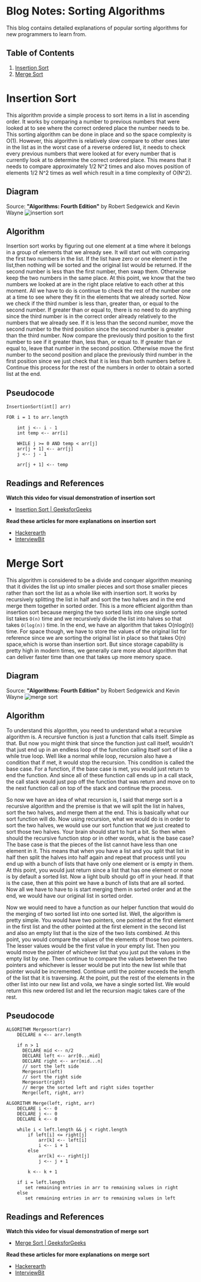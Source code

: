 # Blog Notes: Sorting Algorithms

This blog contains detailed explanations of popular sorting algorithms for new programmers to learn from.

## Table of Contents 

1. [Insertion Sort](#insertion-sort)
2. [Merge Sort](#merge-sort)

# Insertion Sort

This algorithm provide a simple process to sort items in a list in ascending order. It works by comparing a number to previous numbers that were looked at to see where the correct ordered place the number needs to be. This sorting algorithm can be done in place and so the space complexity is O(1). However, this algorithm is relatively slow compare to other ones later in the list as in the worst case of a reverse ordered list, it needs to check every previous numbers that were looked at for every number that is currently look at to determine the correct ordered place. This means that it needs to compare approximately 1/2 N^2 times and also moves position of elements 1/2 N^2 times as well which result in a time complexity of O(N^2).

## Diagram

Source: **"Algorithms: Fourth Edition"** by Robert Sedgewick and Kevin Wayne
![insertion sort](/assets/insertion-sort.png)

## Algorithm

Insertion sort works by figuring out one element at a time where it belongs in a group of elements that we already see. It will start out with comparing the first two numbers in the list. If the list have zero or one element in the list,then nothing will be sorted and the original list would be returned. If the second number is less than the first number, then swap them. Otherwise keep the two numbers in the same place. At this point, we know that the two numbers we looked at are in the right place relative to each other at this moment. All we have to do is continue to check the rest of the number one at a time to see where they fit in the elements that we already sorted. Now we check if the third number is less than, greater than, or equal to the second number. If greater than or equal to, there is no need to do anything since the third number is in the correct order already relatively to the numbers that we already see. If it is less than the second number, move the second number to the third position since the second number is greater than the third number. Now compare the previously third position to the first number to see if it greater than, less than, or equal to. If greater than or equal to, leave that number in the second position. Otherwise move the first number to the second position and place the previously third number in the first position since we just check that it is less than both numbers before it. Continue this process for the rest of the numbers in order to obtain a sorted list at the end. 

## Pseudocode 

```
InsertionSort(int[] arr)

FOR i = 1 to arr.length

    int j <-- i - 1
    int temp <-- arr[i]
    
    WHILE j >= 0 AND temp < arr[j]
    arr[j + 1] <-- arr[j]
    j <-- j - 1
    
    arr[j + 1] <-- temp
```

## Readings and References

**Watch this video for visual demonstration of insertion sort**

* [Insertion Sort | GeeksforGeeks](https://www.youtube.com/watch?v=OGzPmgsI-pQ&t=22s)

**Read these articles for more explanations on insertion sort**

* [Hackerearth](https://www.hackerearth.com/practice/algorithms/sorting/insertion-sort/tutorial/)
* [InterviewBit](https://www.interviewbit.com/tutorial/insertion-sort-algorithm/)

# Merge Sort

This algorithm is considered to be a divide and conquer algorithm meaning that it divides the list up into smaller pieces and sort those smaller pieces rather than sort the list as a whole like with insertion sort. It works by recursively splitting the list in half and sort the two halves and in the end merge them together in sorted order. This is a more efficient algorithm than insertion sort because merging the two sorted lists into one single sorted list takes `O(n)` time and we recursively divide the list into halves so that takes `O(log(n))` time. In the end, we have an algorithm that takes O(nlog(n)) time. For space though, we have to store the values of the original list for reference since we are sorting the original list in place so that takes O(n) space,which is worse than insertion sort. But since storage capability is pretty high in modern times, we generally care more about algorithm that can deliver faster time than one that takes up more memory space.  

## Diagram

Source: **"Algorithms: Fourth Edition"** by Robert Sedgewick and Kevin Wayne
![merge sort](/assets/merge-sort.png)


## Algorithm

To understand this algorithm, you need to understand what a recursive algorithm is. A recursive function is just a function that calls itself. Simple as that. But now you might think that since the function just call itself, wouldn't that just end up in an endless loop of the function calling itself sort of like a while true loop. Well like a normal while loop, recursion also have a condition that if met, it would stop the recursion. This condition is called the base case. For a function, if the base case is met, you would just return to end the function. And since all of these function call ends up in a call stack, the call stack would just pop off the function that was return and move on to the next function call on top of the stack and continue the process. 

So now we have an idea of what recursion is, I said that merge sort is a recursive algorithm and the premise is that we will split the list in halves, sort the two halves, and merge them at the end. This is basically what our sort function will do. Now using recursion, what we would do is in order to sort the two halves, we would use our sort function that we just created to sort those two halves. Your brain should start to hurt a bit. So then when should the recursive function stop or in other words, what is the base case? The base case is that the pieces of the list cannot have less than one element in it. This means that when you have a list and you split that list in half then split the halves into half again and repeat that process until you end up with a bunch of lists that have only one element or is empty in them. At this point, you would just return since a list that has one element or none is by default a sorted list. Now a light bulb should go off in your head. If that is the case, then at this point we have a bunch of lists that are all sorted. Now all we have to have to is start merging them in sorted order and at the end, we would have our original list in sorted order. 

Now we would need to have a function as our helper function that would do the merging of two sorted list into one sorted list. Well, the algorithm is pretty simple. You would have two pointers, one pointed at the first element in the first list and the other pointed at the first element in the second list and also an empty list that is the size of the two lists combined. At this point, you would compare the values of the elements of those two pointers. The lesser values would be the first value in your empty list. Then you would move the pointer of whichever list that you just put the values in the empty list by one. Then continue to compare the values between the two pointers and whichever is lesser would be put into the new list while that pointer would be incremented. Continue until the pointer exceeds the length of the list that it is traversing. At the point, put the rest of the elements in the other list into our new list and voila, we have a single sorted list. We would return this new ordered list and let the recursion magic takes care of the rest.   

## Pseudocode 

```
ALGORITHM Mergesort(arr)
    DECLARE n <-- arr.length
           
    if n > 1
      DECLARE mid <-- n/2
      DECLARE left <-- arr[0...mid]
      DECLARE right <-- arr[mid...n]
      // sort the left side
      Mergesort(left)
      // sort the right side
      Mergesort(right)
      // merge the sorted left and right sides together
      Merge(left, right, arr)

ALGORITHM Merge(left, right, arr)
    DECLARE i <-- 0
    DECLARE j <-- 0
    DECLARE k <-- 0

    while i < left.length && j < right.length
        if left[i] <= right[j]
            arr[k] <-- left[i]
            i <-- i + 1
        else
            arr[k] <-- right[j]
            j <-- j + 1
            
        k <-- k + 1

    if i = left.length
       set remaining entries in arr to remaining values in right
    else
       set remaining entries in arr to remaining values in left
```

## Readings and References

**Watch this video for visual demonstration of merge sort**

* [Merge Sort | GeeksforGeeks](https://www.youtube.com/watch?v=JSceec-wEyw)

**Read these articles for more explanations on merge sort**

* [Hackerearth](https://www.hackerearth.com/practice/algorithms/sorting/merge-sort/tutorial/)
* [InterviewBit](https://www.interviewbit.com/tutorial/merge-sort-algorithm/)